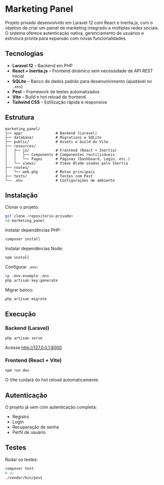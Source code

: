# Marketing Panel

Projeto privado desenvolvido em Laravel 12 com React e Inertia.js, com o objetivo de criar um painel de marketing integrado a múltiplas redes sociais. O sistema oferece autenticação nativa, gerenciamento de usuários e estrutura pronta para expansão com novas funcionalidades.

## Tecnologias

- **Laravel 12** – Backend em PHP
- **React + Inertia.js** – Frontend dinâmico sem necessidade de API REST inicial
- **SQLite** – Banco de dados padrão para desenvolvimento (ajustável no `.env`)
- **Pest** – Framework de testes automatizados
- **Vite** – Build e hot reload do frontend
- **Tailwind CSS** – Estilização rápida e responsiva

## Estrutura

```
marketing_panel/
├── app/               # Backend (Laravel)
├── database/          # Migrations e SQLite
├── public/            # Assets e build do Vite
├── resources/
│   ├── js/            # Frontend (React + Inertia)
│   │   ├── Components # Componentes reutilizáveis
│   │   └── Pages      # Páginas (Dashboard, Login, etc.)
│   └── views/         # Views Blade usadas pelo Inertia
├── routes/
│   └── web.php        # Rotas principais
├── tests/             # Testes com Pest
└── .env               # Configurações de ambiente
```

## Instalação

Clonar o projeto:

```bash
git clone <repositorio-privado>
cd marketing_panel
```

Instalar dependências PHP:

```bash
composer install
```

Instalar dependências Node:

```bash
npm install
```

Configurar `.env`:

```bash
cp .env.example .env
php artisan key:generate
```

Migrar banco:

```bash
php artisan migrate
```

## Execução

### Backend (Laravel)

```bash
php artisan serve
```

Acesse <http://127.0.0.1:8000>

### Frontend (React + Vite)

```bash
npm run dev
```

O Vite cuidará do hot reload automaticamente.

## Autenticação

O projeto já vem com autenticação completa:

- Registro
- Login
- Recuperação de senha
- Perfil de usuário

## Testes

Rodar os testes:

```bash
composer test
# ou
./vendor/bin/pest
```

